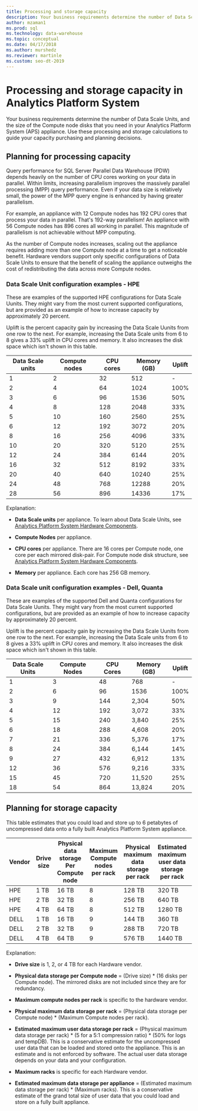 ```yaml
---
title: Processing and storage capacity
description: Your business requirements determine the number of Data Scale Units, and the size of the Compute node disks that you need in your Analytics Platform System (APS) appliance.
author: mzaman1 
ms.prod: sql
ms.technology: data-warehouse
ms.topic: conceptual
ms.date: 04/17/2018
ms.author: murshedz
ms.reviewer: martinle
ms.custom: seo-dt-2019
---
```


# Processing and storage capacity in Analytics Platform System
Your business requirements determine the number of Data Scale Units, and the size of the Compute node disks that you need in your Analytics Platform System (APS) appliance. Use these processing and storage calculations to guide your capacity purchasing and planning decisions.  
  
  
## <a name="section1"></a>Planning for processing capacity  
Query performance for SQL Server Parallel Data Warehouse (PDW) depends heavily on the number of CPU cores working on your data in parallel. Within limits, increasing parallelism improves the massively parallel processing (MPP) query performance. Even if your data size is relatively small, the power of the MPP query engine is enhanced by having greater parallelism.  
  
For example, an appliance with 12 Compute nodes has 192 CPU cores that process your data in parallel. That's 192-way parallelism! An appliance with 56 Compute nodes has 896 cores all working in parallel. This magnitude of parallelism is not achievable without MPP computing.  
  
As the number of Compute nodes increases, scaling out the appliance requires adding more than one Compute node at a time to get a noticeable benefit. Hardware vendors support only specific configurations of Data Scale Units to ensure that the benefit of scaling the appliance outweighs the cost of redistributing the data across more Compute nodes.  
  
### Data Scale Unit configuration examples - HPE  
These are examples of the supported HPE configurations for Data Scale Uunits. They might vary from the most current supported configurations, but are provided as an example of how to increase capacity by approximately 20 percent.  
  
Uplift is the percent capacity gain by increasing the Data Scale Uunits from one row to the next. For example, increasing the Data Scale units from 6 to 8 gives a 33% uplift in CPU cores and memory.  It also increases the disk space which isn't shown in this table.  
  
|Data Scale units|Compute nodes|CPU cores|Memory (GB)|Uplift|  
|--------------------|-----------------|-------------|-----------------|----------|  
|1|2|32|512|-|  
|2|4|64|1024|100%|  
|3|6|96|1536|50%|  
|4|8|128|2048|33%|  
|5|10|160|2560|25%|  
|6|12|192|3072|20%|  
|8|16|256|4096|33%|  
|10|20|320|5120|25%|  
|12|24|384|6144|20%|  
|16|32|512|8192|33%|  
|20|40|640|10240|25%|  
|24|48|768|12288|20%|  
|28|56|896|14336|17%|  
  
Explanation:  
  
-   **Data Scale units** per appliance. To learn about Data Scale Units, see [Analytics Platform System Hardware Components](hardware-components.md).  
  
-   **Compute Nodes** per appliance.  
  
-   **CPU cores** per appliance. There are 16 cores per Compute node, one core per each mirrored disk-pair. For Compute node disk structure, see [Analytics Platform System Hardware Components](hardware-components.md).  
  
-   **Memory** per appliance. Each core has 256 GB memory.  
  
### Data Scale unit configuration examples - Dell, Quanta  
These are examples of the supported Dell and Quanta configurations for Data Scale Uunits. They might vary from the most current supported configurations, but are provided as an example of how to increase capacity by approximately 20 percent.  
  
Uplift is the percent capacity gain by increasing the Data Scale Uunits from one row to the next. For example, increasing the Data Scale units from 6 to 8 gives a 33% uplift in CPU cores and memory. It also increases the disk space which isn't shown in this table.  
  
|Data Scale Units|Compute Nodes|CPU Cores|Memory (GB)|Uplift|  
|--------------------|-----------------|-------------|-----------------|----------|  
|1|3|48|768|-|  
|2|6|96|1536|100%|  
|3|9|144|2,304|50%|  
|4|12|192|3,072|33%|  
|5|15|240|3,840|25%|  
|6|18|288|4,608|20%|  
|7|21|336|5,376|17%|  
|8|24|384|6,144|14%|  
|9|27|432|6,912|13%|  
|12|36|576|9,216|33%|  
|15|45|720|11,520|25%|  
|18|54|864|13,824|20%|  
  
## <a name="section2"></a>Planning for storage capacity  
This table estimates that you could load and store up to 6 petabytes of uncompressed data onto a fully built Analytics Platform System appliance. 
  
|Vendor|Drive size|Physical data storage Per Compute node|Maximum Compute nodes per rack|Physical maximum data storage per rack|Estimated maximum user data storage per rack|Maximum racks|Estimated maximum user data storage per appliance|  
|----------|--------------|------------------------------------------|----------------------------------|------------------------------------------|------------------------------------------------|-----------------|-----------------------------------------------------|  
|HPE|1 TB|16 TB|8|128 TB|320 TB|7|2,240 TB|  
|HPE|2 TB|32 TB|8|256 TB|640 TB|7|4,480 TB|  
|HPE|4 TB|64 TB|8|512 TB|1280 TB|7|8,960 TB|  
|DELL|1 TB|16 TB|9|144 TB|360 TB|6|2,160 TB|  
|DELL|2 TB|32 TB|9|288 TB|720 TB|6|4,320 TB|  
|DELL|4 TB|64 TB|9|576 TB|1440 TB|6|8,640 TB|   
  
Explanation:  
  
-   **Drive size** is 1, 2, or 4 TB for each Hardware vendor.  
  
-   **Physical data storage per Compute node** = (Drive size) * (16 disks per Compute node). The mirrored disks are not included since they are for redundancy.  
  
-   **Maximum compute nodes per rack** is specific to the hardware vendor.  
  
-   **Physical maximum data storage per rack** = (Physical data storage per Compute node) * (Maximum Compute nodes per rack).  
  
-   **Estimated maximum user data storage per rack** = (Physical maximum data storage per rack) * (5 for a 5:1 compression ratio) \* (50% for logs and tempDB). This is a conservative estimate for the uncompressed user data that can be loaded and stored onto the appliance. This is an estimate and is not enforced by software. The actual user data storage depends on your data and your configuration.  
  
-   **Maximum racks** is specific for each Hardware vendor.  
  
-   **Estimated maximum data storage per appliance** = (Estimated maximum data storage per rack) * (Maximum racks). This is a conservative estimate of the grand total size of user data that you could load and store on a fully built appliance.  
  

